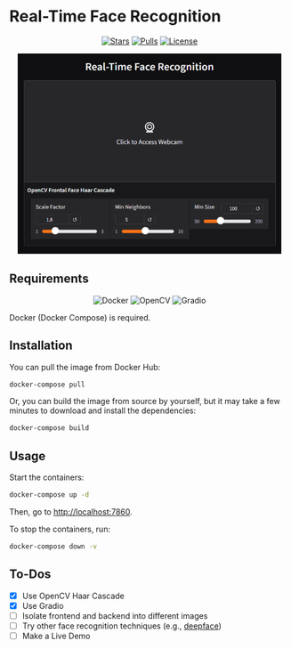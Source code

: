 # Real-Time Face Recognition

<div align="center">

  [![Stars](https://img.shields.io/github/stars/hnthap/face-recognition?color=yellow&style=flat&label=%E2%AD%90%20stars)](https://github.com/hnthap/face-recognition/stargazers)
  [![Pulls](https://img.shields.io/docker/pulls/joseph40/face-recognition-gradio?logo=docker)](https://hub.docker.com/r/joseph40/face-recognition-gradio)
  [![License](http://img.shields.io/:license-MIT-green.svg?style=flat)](LICENSE)
  
  <img alt="Screenshot" src="image.png" height="360px" />

</div>

## Requirements

<div align="center">

  ![Docker](https://img.shields.io/badge/-Docker-46a2f1?style=flat-square&logo=docker&logoColor=white)
  ![OpenCV](https://img.shields.io/badge/-OpenCV-5C3EE8?style=flat-square&logo=OpenCV&logoColor=white)
  ![Gradio](https://img.shields.io/badge/-Gradio-orange?style=flat-square&logo=gradio&logoColor=white)

</div>

Docker (Docker Compose) is required.

## Installation

You can pull the image from Docker Hub:

```bash
docker-compose pull
```

Or, you can build the image from source by yourself, but it may take a few minutes to download and install the dependencies:

```bash
docker-compose build
```

## Usage

Start the containers:

```bash
docker-compose up -d
```

Then, go to <http://localhost:7860>.

To stop the containers, run:

```bash
docker-compose down -v
```

## To-Dos

* [x] Use OpenCV Haar Cascade
* [x] Use Gradio
* [ ] Isolate frontend and backend into different images
* [ ] Try other face recognition techniques (e.g., [deepface](https://github.com/serengil/deepface))
* [ ] Make a Live Demo
